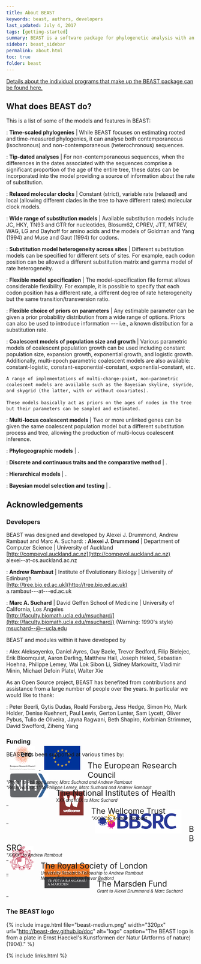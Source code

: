 ```yaml
---
title: About BEAST
keywords: beast, authors, developers
last_updated: July 4, 2017
tags: [getting-started]
summary: BEAST is a software package for phylogenetic analysis with an emphasis on time-scaled trees.
sidebar: beast_sidebar
permalink: about.html
toc: true
folder: beast
---
```



[Details about the individual programs that make up the BEAST package can be found here.](programs)

## What does BEAST do?
This is a list of some of the models and features in BEAST:

: **Time-scaled phylogenies** \| While BEAST focuses on estimating rooted and time-measured phylogenies, it can analyse both contemporaneous (isochronous) and non-contemporaneous (heterochronous) sequences.

: **Tip-dated analyses** \| For non-contemporaneous sequences, when the differences in the dates associated with the sequences comprise a significant proportion of the age of the entire tree, these dates can be incorporated into the model providing a source of information about the rate of substitution.

: **Relaxed molecular clocks** \| Constant (strict), variable rate (relaxed) and local (allowing different clades in the tree to have different rates) molecular clock models.

: **Wide range of substitution models** \| Available substitution models include JC, HKY, TN93 and GTR for nucleotides, Blosum62, CPREV, JTT, MTREV, WAG, LG and Dayhoff for amino acids and the models of Goldman and Yang (1994) and Muse and Gaut (1994) for codons.

: **Substitution model heterogeneity across sites** \| Different substitution models can be specified for different sets of sites. For example, each codon position can be allowed a different substitution matrix and gamma model of rate heterogeneity.

: **Flexible model specification** \| The model-specification file format allows considerable flexibility. 
For example, it is possible to specify that each codon position has a different rate, a different degree of rate heterogeneity but the same transition/transversion ratio.

: **Flexible choice of priors on parameters** \| Any estimable parameter can be given a prior probability distribution from a wide range of options. Priors can also be used to introduce information --- i.e., a known distribution for a substitution rate.

: **Coalescent models of population size and growth** \| Various parametric models of coalescent population growth can be used including constant population size, expansion growth, exponential growth, and logistic growth. Additionally, multi-epoch parametric coalescent models are also available: constant-logistic, constant-exponential-constant, exponential-constant, etc.
                  
    A range of implementations of multi-change-point, non-parametric coalescent models are available such as the Bayesian skyline, skyride, and skygrid (the latter, with or without covariates).

    These models basically act as priors on the ages of nodes in the tree but their parameters can be sampled and estimated.

: **Multi-locus coalescent models** \| Two or more unlinked genes can be given the same coalescent population model but a different substitution process and tree, allowing the production of multi-locus coalescent inference.

: **Phylogeographic models** \| .

: **Discrete and continuous traits and the comparative method** \| .

: **Hierarchical models** \| .

: **Bayesian model selection and testing** \| .


## Acknowledgements

### Developers

BEAST was designed and developed by Alexei J. Drummond, Andrew Rambaut and Marc A. Suchard:
: **Alexei J. Drummond** \| Department of Computer Science \| University of Auckland <br />
[http://compevol.auckland.ac.nz](http://compevol.auckland.ac.nz) <br />
alexei--at-cs.auckland.ac.nz
                              
: **Andrew Rambaut** \| Institute of Evolutionary Biology \| University of Edinburgh <br />
[http://tree.bio.ed.ac.uk](http://tree.bio.ed.ac.uk) <br />
a.rambaut---at---ed.ac.uk
                              
: **Marc A. Suchard** \| David Geffen School of Medicine \| University of California, Los Angeles <br />
[http://faculty.biomath.ucla.edu/msuchard/](http://faculty.biomath.ucla.edu/msuchard/) (Warning: 1990's style)<br />
msuchard--@--ucla.edu                              

BEAST and modules within it have developed by

: Alex Alekseyenko, Daniel Ayres, Guy Baele, Trevor Bedford, Filip Bielejec, Erik Bloomquist, Aaron Darling, Matthew Hall, Joseph Heled, Sebastian Hoehna, Philippe Lemey, Wai Lok Sibon Li, Sidney Markowitz, Vladimir Minin, Michael Defoin Platel, Walter Xie

As an Open Source project, BEAST has benefited from contributions and assistance from a large number of people over the years. In particular we would like to thank:

: Peter Beerli, Gytis Dudas, Roald Forsberg, Jess Hedge, Simon Ho, Mark Holder, Denise Kuehnert, Paul Lewis, Gerton Lunter, Sam Lycett, Oliver Pybus, Tulio de Oliveira, Jayna Ragwani, Beth Shapiro, Korbinian Strimmer, David Swofford, Ziheng Yang

### Funding

BEAST has been supported at various times by:

<div class="bs-callout">
<div style="float: left; padding-right: 10px">
<a class="noCrossRef" href="http://erc.europa.eu">
<img src="images/logos/erc-logo.png" style="max-height: 64px; margin: 0px 10px 0px 10px;" />
<img src="images/logos/eu-flag.png" style="max-height: 64px; margin: 0px 10px 0px 10px;"/>
</a>
</div>
<div style="font-size: 150%; padding-top: 40px; margin-top: -45px">The European Research Council</div>
<div style="font-size: 80%; font-weight: normal; font-style: italic;">"Phylo" to Philippe Lemey, Marc Suchard and Andrew Rambaut</div>
<div style="font-size: 80%; font-weight: normal; font-style: italic;">"ReservoirDOCs" to Philippe Lemey, Marc Suchard and Andrew Rambaut</div>
</div>

 <div class="bs-callout">
 <div style="float: left; padding-right: 10px">
 <a class="noCrossRef" href="http://nih.gov">
 <img src="images/logos/nih-logo.png" style="max-height: 64px; margin: 0px 10px 0px 10px;"/>
 </a>
 </div>
<div style="font-size: 150%; padding-top: 40px; margin-top: -45px">The National Institutes of Health</div>
<div style="font-size: 80%; font-weight: normal; font-style: italic;">XXX and XXX to Marc Suchard</div>
<div style="font-size: 80%; font-weight: normal; font-style: italic;">–</div>
 </div>

<div class="bs-callout">
<div style="float: left; padding-right: 10px">
<a class="noCrossRef" href="http://wellcome.ac.uk">
<img src="images/logos/wellcome-logo.png" style="max-height: 64px; margin: 0px 10px 0px 10px;"/>
</a>
</div>
<div style="font-size: 150%; padding-top: 40px; margin-top: -45px">The Wellcome Trust</div>
<div style="font-size: 80%; font-weight: normal; font-style: italic;">"XXXX" to Andrew Rambaut</div>
<div style="font-size: 80%; font-weight: normal; font-style: italic;">–</div>
</div>

<div class="bs-callout">
<div style="float: left; padding-right: 10px">
<a class="noCrossRef" href="http://bbsrc.ac.uk">
<img src="images/logos/bbsrc-logo-wide.png" style="max-height: 64px; margin: 0px 10px 0px 10px;"/>
</a>
</div>
<div style="font-size: 150%; padding-top: 40px; margin-top: -45px">BBSRC</div>
<div style="font-size: 80%; font-weight: normal; font-style: italic;">"XXXX" to Andrew Rambaut</div>
<div style="font-size: 80%; font-weight: normal; font-style: italic;">–</div>
</div>

<div class="bs-callout">
<div style="float: left; padding-right: 10px">
<a class="noCrossRef" href="http://royalsociety.org">
<img src="images/logos/roysoc-logo.png" style="max-height: 64px; margin: 0px 10px 0px 10px;" />
<div style="font-size: 80%; font-weight: normal; font-style: italic;">–</div>
</a>
</div>
<div style="font-size: 150%; padding-top: 40px; margin-top: -45px">The Royal Society of London</div>
<div style="font-size: 80%; font-weight: normal; font-style: italic;">University Research Fellowship to Andrew Rambaut</div>
<div style="font-size: 80%; font-weight: normal; font-style: italic;">Newton Fellowship to Trevor Bedford</div>
</div>

<div class="bs-callout">
<div style="float: left; padding-right: 10px">
<a class="noCrossRef" href="http://royalsociety.org.nz/what-we-do/funds-and-opportunities/marsden/">
<img src="images/logos/marsden-logo.png" style="max-height: 64px; margin: 0px 10px 0px 10px;" />
</a>
</div>
<div style="font-size: 150%; padding-top: 40px; margin-top: -45px">The Marsden Fund</div>
<div style="font-size: 80%; font-weight: normal; font-style: italic;">Grant to Alexei Drummond & Marc Suchard</div>
<div style="font-size: 80%; font-weight: normal; font-style: italic;">–</div>
</div>


### The BEAST logo

{% include image.html file="beast-medium.png" width="320px" url="http://beast-dev.github.io/doc" alt="logo" caption="The BEAST logo is from a plate in Ernst Haeckel's Kunstformen der Natur (Artforms of nature) (1904)." %}

{% include links.html %}
